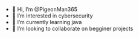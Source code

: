 - 👋 Hi, I’m @PigeonMan365
- 👀 I’m interested in cybersecurity
- 🌱 I’m currently learning java
- 💞️ I’m looking to collaborate on begginer projects

<!---
PigeonMan365/PigeonMan365 is a ✨ special ✨ repository because its `README.md` (this file) appears on your GitHub profile.
You can click the Preview link to take a look at your changes.
--->
